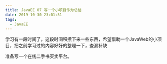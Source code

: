 ```yaml
---
title: JavaEE 07 写一个小项目作为总结
date: 2019-10-30 23:01:51
tags:
  - JavaEE
---
```

学习有一段时间了，这段时间积攒下来一些东西，希望借助一个JavaWeb的小项目，把之前学习过的内容好好的整理一下，查漏补缺
<!--more-->

准备写一个在线二手书买卖平台。


